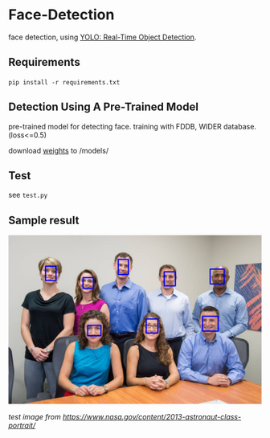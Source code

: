# Face-Detection

face detection, using [YOLO: Real-Time Object Detection](http://pjreddie.com/darknet/yolo/).

## Requirements

`pip install -r requirements.txt`

## Detection Using A Pre-Trained Model

pre-trained model for detecting face.
training with FDDB, WIDER database. (loss<=0.5)

download [weights](https://drive.google.com/file/d/0BwQhFb-IfuTFelBxNDhBTEJkdkU/view?usp=sharing) to /models/

## Test
see `test.py`

## Sample result
![thumbnail](https://github.com/MaybeS/face-detection/blob/master/results/test1.jpg?raw=true)

*test image from https://www.nasa.gov/content/2013-astronaut-class-portrait/*

